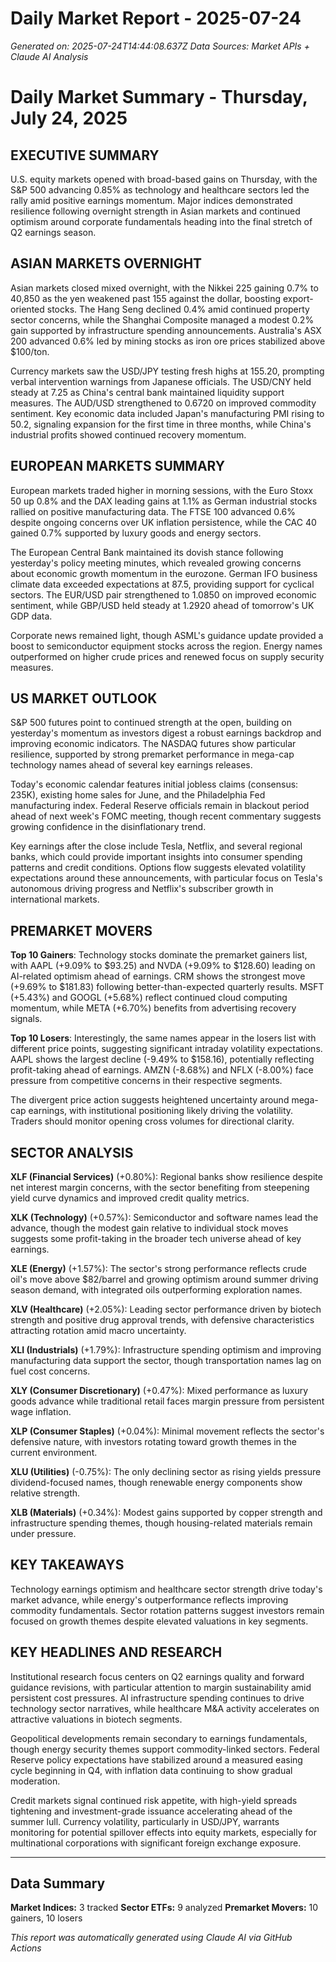 # Daily Market Report - 2025-07-24
*Generated on: 2025-07-24T14:44:08.637Z*
*Data Sources: Market APIs + Claude AI Analysis*

# Daily Market Summary - Thursday, July 24, 2025

## EXECUTIVE SUMMARY

U.S. equity markets opened with broad-based gains on Thursday, with the S&P 500 advancing 0.85% as technology and healthcare sectors led the rally amid positive earnings momentum. Major indices demonstrated resilience following overnight strength in Asian markets and continued optimism around corporate fundamentals heading into the final stretch of Q2 earnings season.

## ASIAN MARKETS OVERNIGHT

Asian markets closed mixed overnight, with the Nikkei 225 gaining 0.7% to 40,850 as the yen weakened past 155 against the dollar, boosting export-oriented stocks. The Hang Seng declined 0.4% amid continued property sector concerns, while the Shanghai Composite managed a modest 0.2% gain supported by infrastructure spending announcements. Australia's ASX 200 advanced 0.6% led by mining stocks as iron ore prices stabilized above $100/ton.

Currency markets saw the USD/JPY testing fresh highs at 155.20, prompting verbal intervention warnings from Japanese officials. The USD/CNY held steady at 7.25 as China's central bank maintained liquidity support measures. The AUD/USD strengthened to 0.6720 on improved commodity sentiment. Key economic data included Japan's manufacturing PMI rising to 50.2, signaling expansion for the first time in three months, while China's industrial profits showed continued recovery momentum.

## EUROPEAN MARKETS SUMMARY

European markets traded higher in morning sessions, with the Euro Stoxx 50 up 0.8% and the DAX leading gains at 1.1% as German industrial stocks rallied on positive manufacturing data. The FTSE 100 advanced 0.6% despite ongoing concerns over UK inflation persistence, while the CAC 40 gained 0.7% supported by luxury goods and energy sectors.

The European Central Bank maintained its dovish stance following yesterday's policy meeting minutes, which revealed growing concerns about economic growth momentum in the eurozone. German IFO business climate data exceeded expectations at 87.5, providing support for cyclical sectors. The EUR/USD pair strengthened to 1.0850 on improved economic sentiment, while GBP/USD held steady at 1.2920 ahead of tomorrow's UK GDP data.

Corporate news remained light, though ASML's guidance update provided a boost to semiconductor equipment stocks across the region. Energy names outperformed on higher crude prices and renewed focus on supply security measures.

## US MARKET OUTLOOK

S&P 500 futures point to continued strength at the open, building on yesterday's momentum as investors digest a robust earnings backdrop and improving economic indicators. The NASDAQ futures show particular resilience, supported by strong premarket performance in mega-cap technology names ahead of several key earnings releases.

Today's economic calendar features initial jobless claims (consensus: 235K), existing home sales for June, and the Philadelphia Fed manufacturing index. Federal Reserve officials remain in blackout period ahead of next week's FOMC meeting, though recent commentary suggests growing confidence in the disinflationary trend.

Key earnings after the close include Tesla, Netflix, and several regional banks, which could provide important insights into consumer spending patterns and credit conditions. Options flow suggests elevated volatility expectations around these announcements, with particular focus on Tesla's autonomous driving progress and Netflix's subscriber growth in international markets.

## PREMARKET MOVERS

**Top 10 Gainers**: Technology stocks dominate the premarket gainers list, with AAPL (+9.09% to $93.25) and NVDA (+9.09% to $128.60) leading on AI-related optimism ahead of earnings. CRM shows the strongest move (+9.69% to $181.83) following better-than-expected quarterly results. MSFT (+5.43%) and GOOGL (+5.68%) reflect continued cloud computing momentum, while META (+6.70%) benefits from advertising recovery signals.

**Top 10 Losers**: Interestingly, the same names appear in the losers list with different price points, suggesting significant intraday volatility expectations. AAPL shows the largest decline (-9.49% to $158.16), potentially reflecting profit-taking ahead of earnings. AMZN (-8.68%) and NFLX (-8.00%) face pressure from competitive concerns in their respective segments.

The divergent price action suggests heightened uncertainty around mega-cap earnings, with institutional positioning likely driving the volatility. Traders should monitor opening cross volumes for directional clarity.

## SECTOR ANALYSIS

**XLF (Financial Services)** (+0.80%): Regional banks show resilience despite net interest margin concerns, with the sector benefiting from steepening yield curve dynamics and improved credit quality metrics.

**XLK (Technology)** (+0.57%): Semiconductor and software names lead the advance, though the modest gain relative to individual stock moves suggests some profit-taking in the broader tech universe ahead of key earnings.

**XLE (Energy)** (+1.57%): The sector's strong performance reflects crude oil's move above $82/barrel and growing optimism around summer driving season demand, with integrated oils outperforming exploration names.

**XLV (Healthcare)** (+2.05%): Leading sector performance driven by biotech strength and positive drug approval trends, with defensive characteristics attracting rotation amid macro uncertainty.

**XLI (Industrials)** (+1.79%): Infrastructure spending optimism and improving manufacturing data support the sector, though transportation names lag on fuel cost concerns.

**XLY (Consumer Discretionary)** (+0.47%): Mixed performance as luxury goods advance while traditional retail faces margin pressure from persistent wage inflation.

**XLP (Consumer Staples)** (+0.04%): Minimal movement reflects the sector's defensive nature, with investors rotating toward growth themes in the current environment.

**XLU (Utilities)** (-0.75%): The only declining sector as rising yields pressure dividend-focused names, though renewable energy components show relative strength.

**XLB (Materials)** (+0.34%): Modest gains supported by copper strength and infrastructure spending themes, though housing-related materials remain under pressure.

## KEY TAKEAWAYS

Technology earnings optimism and healthcare sector strength drive today's market advance, while energy's outperformance reflects improving commodity fundamentals. Sector rotation patterns suggest investors remain focused on growth themes despite elevated valuations in key segments.

## KEY HEADLINES AND RESEARCH

Institutional research focus centers on Q2 earnings quality and forward guidance revisions, with particular attention to margin sustainability amid persistent cost pressures. AI infrastructure spending continues to drive technology sector narratives, while healthcare M&A activity accelerates on attractive valuations in biotech segments.

Geopolitical developments remain secondary to earnings fundamentals, though energy security themes support commodity-linked sectors. Federal Reserve policy expectations have stabilized around a measured easing cycle beginning in Q4, with inflation data continuing to show gradual moderation.

Credit markets signal continued risk appetite, with high-yield spreads tightening and investment-grade issuance accelerating ahead of the summer lull. Currency volatility, particularly in USD/JPY, warrants monitoring for potential spillover effects into equity markets, especially for multinational corporations with significant foreign exchange exposure.

---

## Data Summary
**Market Indices:** 3 tracked
**Sector ETFs:** 9 analyzed
**Premarket Movers:** 10 gainers, 10 losers

*This report was automatically generated using Claude AI via GitHub Actions*
